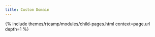 ```yaml
---
title: Custom Domain
---
```


{% include themes/rtcamp/modules/child-pages.html context=page.url depth=1 %}
